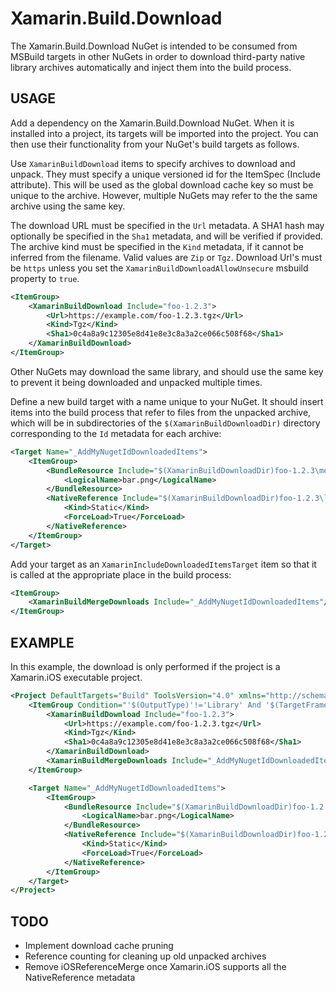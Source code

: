 ﻿# Xamarin.Build.Download

The Xamarin.Build.Download NuGet is intended to be consumed from MSBuild targets in other NuGets in order to download
third-party native library archives automatically and inject them into the build process.

## USAGE

Add a dependency on the Xamarin.Build.Download NuGet. When it is installed into a project, its targets will
be imported into the project. You can then use their functionality from your NuGet's build targets as follows.

Use `XamarinBuildDownload` items to specify archives to download and unpack. They must specify a unique versioned id
for the ItemSpec (Include attribute). This will be used as the global download cache key so must be unique to the
archive. However, multiple NuGets may refer to the the same archive using the same key.

The download URL must be specified in the `Url` metadata. A SHA1 hash may optionally be specified in the `Sha1`
metadata, and will be verified if provided. The archive kind must be specified in the `Kind` metadata, if it cannot
be inferred from the filename. Valid values are `Zip` or `Tgz`.  Download Url's must be `https` unless you set the `XamarinBuildDownloadAllowUnsecure` msbuild property to `true`.

```xml
<ItemGroup>
	<XamarinBuildDownload Include="foo-1.2.3">
		<Url>https://example.com/foo-1.2.3.tgz</Url>
		<Kind>Tgz</Kind>
		<Sha1>0c4a8a9c12305e8d41e8e3c8a3a2ce066c508f68</Sha1>
	</XamarinBuildDownload>
</ItemGroup>
```

Other NuGets may download the same library, and should use the same key to prevent it being downloaded and
unpacked multiple times.

Define a new build target with a name unique to your NuGet. It should insert items into the build process that refer
to files from the unpacked archive, which will be in subdirectories of the `$(XamarinBuildDownloadDir)` directory
corresponding to the `Id` metadata for each archive:

```xml
<Target Name="_AddMyNugetIdDownloadedItems">
	<ItemGroup>
		<BundleResource Include="$(XamarinBuildDownloadDir)foo-1.2.3\media\bar.png">
			<LogicalName>bar.png</LogicalName>
		</BundleResource>
		<NativeReference Include="$(XamarinBuildDownloadDir)foo-1.2.3\lib\baz.a">
			<Kind>Static</Kind>
			<ForceLoad>True</ForceLoad>
		</NativeReference>
	</ItemGroup>
</Target>
```

Add your target as an `XamarinIncludeDownloadedItemsTarget` item so that it is called at the appropriate place
in the build process:

```xml
<ItemGroup>
	<XamarinBuildMergeDownloads Include="_AddMyNugetIdDownloadedItems"/>
</ItemGroup>
```

## EXAMPLE

In this example, the download is only performed if the project is a Xamarin.iOS executable project.

```xml
<Project DefaultTargets="Build" ToolsVersion="4.0" xmlns="http://schemas.microsoft.com/developer/msbuild/2003">
	<ItemGroup Condition="'$(OutputType)'!='Library' And '$(TargetFramework)'=='Xamarin.iOS'">
		<XamarinBuildDownload Include="foo-1.2.3">
			<Url>https://example.com/foo-1.2.3.tgz</Url>
			<Kind>Tgz</Kind>
			<Sha1>0c4a8a9c12305e8d41e8e3c8a3a2ce066c508f68</Sha1>
		</XamarinBuildDownload>
		<XamarinBuildMergeDownloads Include="_AddMyNugetIdDownloadedItems"/>
	</ItemGroup>

	<Target Name="_AddMyNugetIdDownloadedItems">
		<ItemGroup>
			<BundleResource Include="$(XamarinBuildDownloadDir)foo-1.2.3\media\bar.png">
				<LogicalName>bar.png</LogicalName>
			</BundleResource>
			<NativeReference Include="$(XamarinBuildDownloadDir)foo-1.2.3\lib\baz.a">
				<Kind>Static</Kind>
				<ForceLoad>True</ForceLoad>
			</NativeReference>
		</ItemGroup>
	</Target>
</Project>
```

## TODO

* Implement download cache pruning
* Reference counting for cleaning up old unpacked archives
* Remove iOSReferenceMerge once Xamarin.iOS supports all the NativeReference metadata

